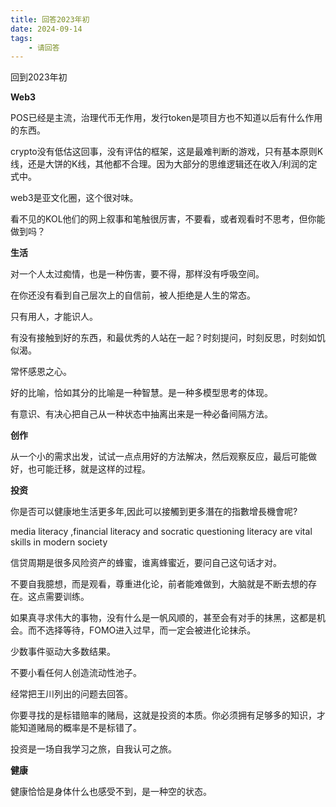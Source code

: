 ```yaml
---
title: 回答2023年初
date: 2024-09-14
tags: 
    - 请回答
---
```




回到2023年初



**Web3**



POS已经是主流，治理代币无作用，发行token是项目方也不知道以后有什么作用的东西。



crypto没有低估这回事，没有评估的框架，这是最难判断的游戏，只有基本原则K线，还是大饼的K线，其他都不合理。因为大部分的思维逻辑还在收入/利润的定式中。





web3是亚文化圈，这个很对味。





看不见的KOL他们的网上叙事和笔触很厉害，不要看，或者观看时不思考，但你能做到吗？











**生活**

对一个人太过痴情，也是一种伤害，要不得，那样没有呼吸空间。



在你还没有看到自己层次上的自信前，被人拒绝是人生的常态。



只有用人，才能识人。



有没有接触到好的东西，和最优秀的人站在一起？时刻提问，时刻反思，时刻如饥似渴。



常怀感恩之心。



好的比喻，恰如其分的比喻是一种智慧。是一种多模型思考的体现。



有意识、有决心把自己从一种状态中抽离出来是一种必备间隔方法。





**创作**

从一个小的需求出发，试试一点点用好的方法解决，然后观察反应，最后可能做好，也可能迁移，就是这样的过程。







**投资**



你是否可以健康地生活更多年,因此可以接觸到更多潛在的指數增長機會呢?



media literacy ,financial literacy and socratic questioning literacy are vital skills in modern society





信贷周期是很多风险资产的蜂蜜，谁离蜂蜜近，要问自己这句话才对。



不要自我臆想，而是观看，尊重进化论，前者能难做到，大脑就是不断去想的存在。这点需要训练。





如果真寻求伟大的事物，没有什么是一帆风顺的，甚至会有对手的抹黑，这都是机会。而不选择等待，FOMO进入过早，而一定会被进化论抹杀。



少数事件驱动大多数结果。



不要小看任何人创造流动性池子。



经常把王川列出的问题去回答。



你要寻找的是标错赔率的赌局，这就是投资的本质。你必须拥有足够多的知识，才能知道赌局的概率是不是标错了。





投资是一场自我学习之旅，自我认可之旅。





**健康**



健康恰恰是身体什么也感受不到，是一种空的状态。